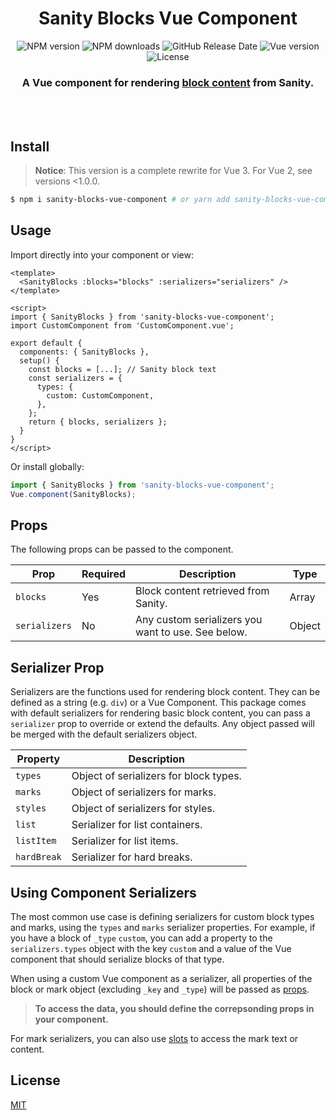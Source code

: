 <div align="center">
	<h1>Sanity Blocks Vue Component</h1>
  <p>
    <img alt="NPM version" src="https://img.shields.io/npm/v/sanity-blocks-vue-component?color=000&style=flat-square">
    <img alt="NPM downloads" src="https://img.shields.io/npm/dm/sanity-blocks-vue-component?color=000&style=flat-square">
    <img alt="GitHub Release Date" src="https://img.shields.io/github/release-date/rdunk/sanity-blocks-vue-component?color=000&style=flat-square">
    <img alt="Vue version" src="https://img.shields.io/npm/dependency-version/sanity-blocks-vue-component/vue?color=000&style=flat-square">
    <img alt="License" src="https://img.shields.io/npm/l/sanity-blocks-vue-component.svg?color=000&style=flat-square">
    </p>
	</p>
	<p>
		<h3>A Vue component for rendering <a href="https://www.sanity.io/docs/block-content" _target="blank">block content</a> from Sanity.</h3>
	<br>
	<br>
</div>

## Install

> **Notice**: This version is a complete rewrite for Vue 3. For Vue 2, see versions <1.0.0.

```bash
$ npm i sanity-blocks-vue-component # or yarn add sanity-blocks-vue-component
```

## Usage

Import directly into your component or view:

```vue
<template>
  <SanityBlocks :blocks="blocks" :serializers="serializers" />
</template>

<script>
import { SanityBlocks } from 'sanity-blocks-vue-component';
import CustomComponent from 'CustomComponent.vue';

export default {
  components: { SanityBlocks },
  setup() {
    const blocks = [...]; // Sanity block text
    const serializers = {
      types: {
        custom: CustomComponent,
      },
    };
    return { blocks, serializers };
  }
}
</script>
```

Or install globally:

```ts
import { SanityBlocks } from 'sanity-blocks-vue-component';
Vue.component(SanityBlocks);
```

## Props

The following props can be passed to the component.

| Prop          | Required | Description                                        | Type   |
| ------------- | -------- | -------------------------------------------------- | ------ |
| `blocks`      | Yes      | Block content retrieved from Sanity.               | Array  |
| `serializers` | No       | Any custom serializers you want to use. See below. | Object |

## Serializer Prop

Serializers are the functions used for rendering block content. They can be defined as a string (e.g. `div`) or a Vue Component. This package comes with default serializers for rendering basic block content, you can pass a `serializer` prop to override or extend the defaults. Any object passed will be merged with the default serializers object.

| Property    | Description                            |
| ----------- | -------------------------------------- |
| `types`     | Object of serializers for block types. |
| `marks`     | Object of serializers for marks.       |
| `styles`    | Object of serializers for styles.      |
| `list`      | Serializer for list containers.        |
| `listItem`  | Serializer for list items.             |
| `hardBreak` | Serializer for hard breaks.            |

## Using Component Serializers

The most common use case is defining serializers for custom block types and marks, using the `types` and `marks` serializer properties. For example, if you have a block of `_type` `custom`, you can add a property to the `serializers.types` object with the key `custom` and a value of the Vue component that should serialize blocks of that type.

When using a custom Vue component as a serializer, all properties of the block or mark object (excluding `_key` and `_type`) will be passed as [props](https://v3.vuejs.org/guide/component-props.html).

> **To access the data, you should define the correpsonding props in your component.**

For mark serializers, you can also use [slots](https://v3.vuejs.org/guide/component-slots.html) to access the mark text or content.

## License

[MIT](http://opensource.org/licenses/MIT)
